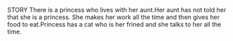 STORY
There is a princess who lives with her aunt.Her aunt has not told her that she is a princess.
She makes her work all the time and then gives her food to eat.Princess has a cat who is her frined and she talks to her all the time.
